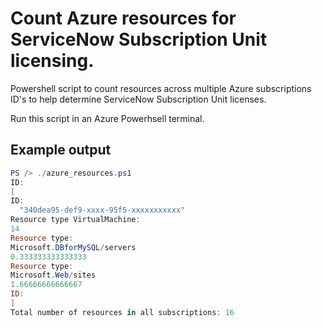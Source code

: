 # Count Azure resources for ServiceNow Subscription Unit licensing.
Powershell script to count resources across multiple Azure subscriptions ID's to help determine ServiceNow Subscription Unit licenses.

Run this script in an Azure Powerhsell terminal.

## Example output
```powershell
PS /> ./azure_resources.ps1
ID:
[
ID:
  "340dea95-def9-xxxx-95f5-xxxxxxxxxxx"
Resource type VirtualMachine:
14
Resource type:
Microsoft.DBforMySQL/servers
0.333333333333333
Resource type:
Microsoft.Web/sites
1.66666666666667
ID:
]
Total number of resources in all subscriptions: 16
```
